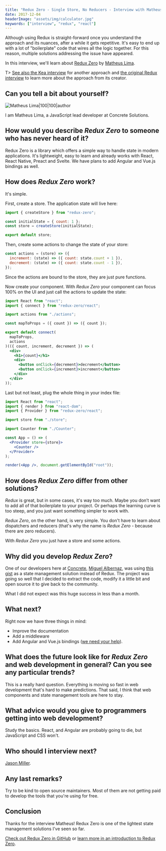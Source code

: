 ```yaml
---
title: "Redux Zero - Single Store, No Reducers - Interview with Matheus Lima"
date: 2017-12-04
headerImage: "assets/img/calculator.jpg"
keywords: ["interview", "redux", "react"]
---
```


Although using Redux is straight-forward once you understand the approach and its nuances, after a while it gets repetitive. It's easy to end up with a lot of "boilerplate" code that wires all the logic together. For this reason, multiple solutions addressing the issue have appeared.

In this interview, we'll learn about [Redux Zero](https://github.com/concretesolutions/redux-zero) by [Matheus Lima](https://twitter.com/matheusml).

T> [See also the Kea interview](/blog/kea-interview/) for another approach and [the original Redux interview](/blog/redux-interview) to learn more about the approach from its creator.

## Can you tell a bit about yourself?

![Matheus Lima|100|100|author](assets/img/interviews/matheus.jpg)

I am Matheus Lima, a JavaScript lead developer at Concrete Solutions.

## How would you describe _Redux Zero_ to someone who has never heard of it?

Redux Zero is a library which offers a simple way to handle state in modern applications. It's lightweight, easy to learn and already works with React, React Native, Preact and Svelte. We have plans to add Angular and Vue.js bindings as well.

## How does _Redux Zero_ work?

It's simple.

First, create a store. The application state will live here:

```javascript
import { createStore } from "redux-zero";

const initialState = { count: 1 };
const store = createStore(initialState);

export default store;
```

Then, create some actions to change the state of your store:

```javascript
const actions = (store) => ({
  increment: (state) => ({ count: state.count + 1 }),
  decrement: (state) => ({ count: state.count - 1 }),
});
```

Since the actions are bound to the store, they are just pure functions.

Now create your component. With _Redux Zero_ your component can focus 100% on the UI and just call the actions to update the state:

```jsx
import React from "react";
import { connect } from "redux-zero/react";

import actions from "./actions";

const mapToProps = ({ count }) => ({ count });

export default connect(
  mapToProps,
  actions
)(({ count, increment, decrement }) => (
  <div>
    <h1>{count}</h1>
    <div>
      <button onClick={decrement}>decrement</button>
      <button onClick={increment}>increment</button>
    </div>
  </div>
));
```

Last but not least, plug the whole thing in your index file:

```jsx
import React from "react";
import { render } from "react-dom";
import { Provider } from "redux-zero/react";

import store from "./store";

import Counter from "./Counter";

const App = () => (
  <Provider store={store}>
    <Counter />
  </Provider>
);

render(<App />, document.getElementById("root"));
```

## How does _Redux Zero_ differ from other solutions?

_Redux_ is great, but in some cases, it's way too much. Maybe you don’t want to add all of that boilerplate to your project. Or perhaps the learning curve is too steep, and you just want something simpler to work with.

_Redux Zero_, on the other hand, is very simple. You don't have to learn about dispatchers and reducers (that's why the name is _Redux Zero_ - because there are zero reducers).

With _Redux Zero_ you just have a store and some actions.

## Why did you develop _Redux Zero_?

One of our developers here at [Concrete](https://concrete.com.br/), [Miguel Albernaz](https://twitter.com/miguel_albernaz), was using [this gist](https://gist.github.com/developit/55c48d294abab13a146eac236bae3219) as a state management solution instead of Redux. The project was going so well that I decided to extract the code, modify it a little bit and open source it to give back to the community.

What I did not expect was this huge success in less than a month.

## What next?

Right now we have three things in mind:

- Improve the documentation
- Add a middleware
- Add Angular and Vue.js bindings ([we need your help](https://github.com/concretesolutions/redux-zero/issues)).

## What does the future look like for _Redux Zero_ and web development in general? Can you see any particular trends?

This is a really hard question. Everything is moving so fast in web development that's hard to make predictions. That said, I think that web components and state management tools are here to stay.

## What advice would you give to programmers getting into web development?

Study the basics. React, and Angular are probably going to die, but JavaScript and CSS won't.

## Who should I interview next?

[Jason Miller](https://twitter.com/_developit).

## Any last remarks?

Try to be kind to open source maintainers. Most of them are not getting paid to develop the tools that you're using for free.

## Conclusion

Thanks for the interview Matheus! Redux Zero is one of the lightest state management solutions I've seen so far.

[Check out Redux Zero in GitHub](https://github.com/concretesolutions/redux-zero) or [learn more in an introduction to Redux Zero](https://medium.com/@matheusml/introducing-redux-zero-bea42214c7ee).
